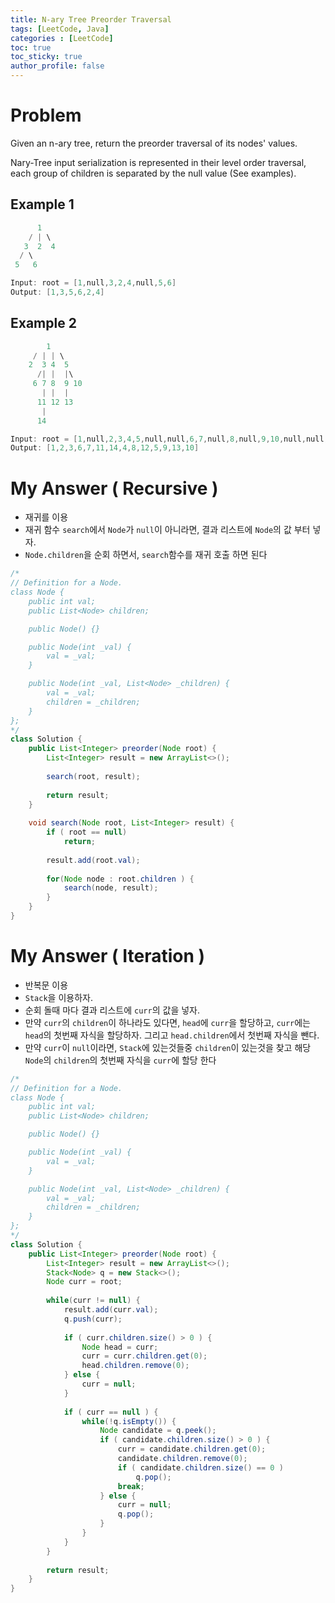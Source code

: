 ```yaml
---
title: N-ary Tree Preorder Traversal
tags: [LeetCode, Java]
categories : [LeetCode]
toc: true
toc_sticky: true
author_profile: false
---
```


# Problem

Given an n-ary tree, return the preorder traversal of its nodes' values.

Nary-Tree input serialization is represented in their level order traversal, each group of children is separated by the null value (See examples).

## Example 1

```swift
      1
    / | \
   3  2  4
  / \
 5   6

Input: root = [1,null,3,2,4,null,5,6]
Output: [1,3,5,6,2,4]
```

## Example 2

```swift
        1
     / | | \
    2  3 4  5
      /| |  |\
     6 7 8  9 10
       | |  | 
      11 12 13
       |
      14

Input: root = [1,null,2,3,4,5,null,null,6,7,null,8,null,9,10,null,null,11,null,12,null,13,null,null,14]
Output: [1,2,3,6,7,11,14,4,8,12,5,9,13,10]
```

# My Answer ( Recursive )

* 재귀를 이용
* 재귀 함수 `search`에서 `Node`가 `null`이 아니라면, 결과 리스트에 `Node`의 값 부터 넣자.
* `Node.children`을 순회 하면서, `search`함수를 재귀 호출 하면 된다
  
```java
/*
// Definition for a Node.
class Node {
    public int val;
    public List<Node> children;

    public Node() {}

    public Node(int _val) {
        val = _val;
    }

    public Node(int _val, List<Node> _children) {
        val = _val;
        children = _children;
    }
};
*/
class Solution {
    public List<Integer> preorder(Node root) {        
        List<Integer> result = new ArrayList<>();
        
        search(root, result);
        
        return result;
    }
    
    void search(Node root, List<Integer> result) {
        if ( root == null)
            return;
        
        result.add(root.val);
        
        for(Node node : root.children ) {
            search(node, result);
        }
    }
}
```

# My Answer ( Iteration )

* 반복문 이용
* `Stack`을 이용하자.
* 순회 돌때 마다 결과 리스트에 `curr`의 값을 넣자.
* 만약 `curr`의 `children`이 하나라도 있다면, `head`에 `curr`을 할당하고, `curr`에는 `head`의 첫번째 자식을 할당하자. 그리고 `head.children`에서 첫번째 자식을 뺀다.
* 만약 `curr`이 `null`이라면, `Stack`에 있는것들중 `children`이 있는것을 찾고 해당 `Node`의 `children`의 첫번째 자식을 `curr`에 할당 한다
  
```java
/*
// Definition for a Node.
class Node {
    public int val;
    public List<Node> children;

    public Node() {}

    public Node(int _val) {
        val = _val;
    }

    public Node(int _val, List<Node> _children) {
        val = _val;
        children = _children;
    }
};
*/
class Solution {
    public List<Integer> preorder(Node root) {       
        List<Integer> result = new ArrayList<>();
        Stack<Node> q = new Stack<>();
        Node curr = root;
        
        while(curr != null) {
            result.add(curr.val);
            q.push(curr);
            
            if ( curr.children.size() > 0 ) {
                Node head = curr;
                curr = curr.children.get(0);
                head.children.remove(0);             
            } else {
                curr = null;
            }
            
            if ( curr == null ) {
                while(!q.isEmpty()) {
                    Node candidate = q.peek();
                    if ( candidate.children.size() > 0 ) {
                        curr = candidate.children.get(0);
                        candidate.children.remove(0);             
                        if ( candidate.children.size() == 0 )
                            q.pop();
                        break;
                    } else {
                        curr = null;
                        q.pop();
                    }
                }                    
            }
        }
        
        return result;
    }    
}
```
